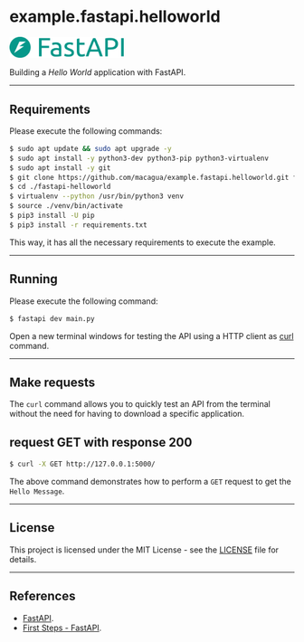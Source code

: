 # example.fastapi.helloworld

<img src="./docs/_static/fastapi-framework.png" alt="FastAPI" width="40%" />

Building a *Hello World* application with FastAPI.


----


## Requirements

Please execute the following commands:

```sh
$ sudo apt update && sudo apt upgrade -y
$ sudo apt install -y python3-dev python3-pip python3-virtualenv
$ sudo apt install -y git
$ git clone https://github.com/macagua/example.fastapi.helloworld.git fastapi-helloworld
$ cd ./fastapi-helloworld
$ virtualenv --python /usr/bin/python3 venv
$ source ./venv/bin/activate
$ pip3 install -U pip
$ pip3 install -r requirements.txt
```

This way, it has all the necessary requirements to execute
the example.

----


## Running

Please execute the following command:

```sh
$ fastapi dev main.py
```

Open a new terminal windows for testing the API using a HTTP client
as [curl](https://curl.se/) command.


----


## Make requests

The ``curl`` command allows you to quickly test an API from the terminal without
the need for having to download a specific application.


## request GET with response 200


```sh
$ curl -X GET http://127.0.0.1:5000/
```

The above command demonstrates how to perform a ``GET`` request to get the ``Hello Message``.


----


## License

This project is licensed under the MIT License - see the [LICENSE](./LICENSE) file for details.


----


## References

- [FastAPI](https://fastapi.tiangolo.com/).
- [First Steps - FastAPI](https://fastapi.tiangolo.com/tutorial/first-steps/).
